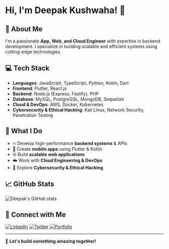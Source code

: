 # Hi, I'm Deepak Kushwaha! 👋

## 🚀 About Me
I'm a passionate **App, Web, and Cloud Engineer** with expertise in backend development. I specialize in building scalable and efficient systems using cutting-edge technologies.

## 💻 Tech Stack
- **Languages**: JavaScript, TypeScript, Python, Kotlin, Dart
- **Frontend**: Flutter, React.js
- **Backend**: Node.js (Express, Fastify), PHP
- **Database**: MySQL, PostgreSQL, MongoDB, Sequelize
- **Cloud & DevOps**: AWS, Docker, Kubernetes
- **Cybersecurity & Ethical Hacking**: Kali Linux, Network Security, Penetration Testing

## 🌟 What I Do
- 🔥 Develop high-performance **backend systems** & APIs
- 📱 Create **mobile apps** using Flutter & Kotlin
- 🌐 Build **scalable web applications**
- ☁️ Work with **Cloud Engineering & DevOps**
- 🔐 Explore **Cybersecurity & Ethical Hacking**

## 📈 GitHub Stats
![Deepak's GitHub stats](https://github-readme-stats.vercel.app/api?username=deepakkushwaha&show_icons=true&theme=radical)

## 🔗 Connect with Me
[![LinkedIn](https://img.shields.io/badge/LinkedIn-blue?style=for-the-badge&logo=linkedin)](https://linkedin.com/in/deepakkushwaha) 
[![Twitter](https://img.shields.io/badge/Twitter-%231DA1F2.svg?style=for-the-badge&logo=twitter&logoColor=white)](https://twitter.com/deepakkushwaha) 
[![Portfolio](https://img.shields.io/badge/Portfolio-%23000000.svg?style=for-the-badge&logo=firefox&logoColor=white)](https://yourportfolio.com)

---
🚀 **Let's build something amazing together!**
